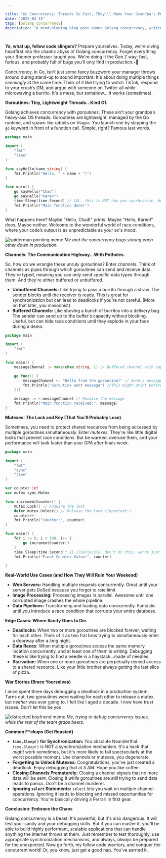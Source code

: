```yaml
---

title: "Go Concurrency: Threads So Fast, They'll Make Your Grandpa's PC Explode (Probably)"
date: "2025-04-15"
tags: [Golang concurrency]
description: "A mind-blowing blog post about Golang concurrency, written for chaotic Gen Z engineers who think sleep(time.Second) is a valid solution to race conditions."

---
```


**Yo, what up, fellow code slingers?** Prepare yourselves. Today, we’re diving headfirst into the chaotic abyss of Golang concurrency. Forget everything your Boomer professor taught you. We're doing it the Gen Z way: fast, furious, and probably full of bugs you'll only find in production.💀🙏

Concurrency, in Go, isn't just some fancy buzzword your manager throws around during stand-up to sound important. It's about doing multiple things *seemingly* at the same time. Think of it like trying to watch TikTok, respond to your crush’s DM, and argue with someone on Twitter all while microwaving a burrito. It's a mess, but somehow... it works (sometimes).

**Goroutines: Tiny, Lightweight Threads...Kind Of.**

Golang achieves concurrency with *goroutines*. These ain't your grandpa’s heavy-ass OS threads. Goroutines are lightweight, managed by the Go runtime, and spawn like rabbits on Viagra. You launch one by slapping the `go` keyword in front of a function call. Simple, right? Famous last words.

```go
package main

import (
	"fmt"
	"time"
)

func sayHello(name string) {
	fmt.Println("Hello, " + name + "!")
}

func main() {
	go sayHello("Chad")
	go sayHello("Karen")
	time.Sleep(time.Second) // LOL, this is NOT how you synchronize, but chill, we'll get there.
	fmt.Println("Main function done!")
}
```

What happens here? Maybe "Hello, Chad!" prints. Maybe "Hello, Karen!" does. Maybe neither. Welcome to the wonderful world of race conditions, where your code’s output is as unpredictable as your ex's mood.

![spiderman pointing meme](https://i.kym-cdn.com/photos/images/newsfeed/001/623/645/177.jpg)
*Me and the concurrency bugs staring each other down in production.*

**Channels: The Communication Highway...With Potholes.**

So, how do we wrangle these unruly goroutines? Enter *channels*. Think of channels as pipes through which goroutines can send and receive data. They're typed, meaning you can only send specific data types through them. And they're either buffered or unbuffered.

*   **Unbuffered Channels:** Like trying to pass a burrito through a straw. The sender blocks until the receiver is ready. This is great for synchronization but can lead to deadlocks if you're not careful. (More on that later, you masochist).
*   **Buffered Channels:** Like shoving a bunch of burritos into a delivery bag. The sender can send up to the buffer's capacity without blocking. Useful, but can hide race conditions until they explode in your face during a demo.

```go
package main

import (
	"fmt"
)

func main() {
	messageChannel := make(chan string, 1) // Buffered channel with capacity 1

	go func() {
		messageChannel <- "Hello from the goroutine!" // Send a message
		fmt.Println("Goroutine sent message") //This might print before the message is received in main
	}()

	message := <-messageChannel // Receive the message
	fmt.Println("Main function received:", message)
}
```

**Mutexes: The Lock and Key (That You'll Probably Lose).**

Sometimes, you need to protect shared resources from being accessed by multiple goroutines simultaneously. Enter *mutexes*. They're like little digital locks that prevent race conditions. But be warned: overuse them, and your performance will tank faster than your GPA after finals week.

```go
package main

import (
	"fmt"
	"sync"
	"time"
)

var counter int
var mutex sync.Mutex

func incrementCounter() {
	mutex.Lock() // Acquire the lock
	defer mutex.Unlock() // Release the lock (important!)
	counter++
	fmt.Println("Counter:", counter)
}

func main() {
	for i := 0; i < 100; i++ {
		go incrementCounter()
	}
	time.Sleep(time.Second * 2) //Seriously, don't do this, we're just waiting for the program to complete!
	fmt.Println("Final Counter Value:", counter)

}
```

**Real-World Use Cases (and How They Will Ruin Your Weekend)**

*   **Web Servers:** Handling multiple requests concurrently. Great until your server gets DoSed because you forgot to rate limit.
*   **Image Processing:** Processing images in parallel. Awesome until one corrupted image crashes the whole pipeline.
*   **Data Pipelines:** Transforming and loading data concurrently. Fantastic until you introduce a race condition that corrupts your entire database.

**Edge Cases: Where Sanity Goes to Die.**

*   **Deadlocks:** When two or more goroutines are blocked forever, waiting for each other. Think of it as two frat bros trying to simultaneously enter a doorway after a *long* night.
*   **Data Races:** When multiple goroutines access the same memory location concurrently, and at least one of them is writing. Debugging these is like trying to find a needle in a haystack...made of needles.
*   **Starvation:** When one or more goroutines are perpetually denied access to a shared resource. Like your little brother always getting the last slice of pizza.

**War Stories (Brace Yourselves)**

I once spent three days debugging a deadlock in a production system. Turns out, two goroutines were waiting for each other to release a mutex, but *neither* was ever going to. I felt like I aged a decade. I now have trust issues. Don't let this be you.

![distracted boyfriend meme](https://i.imgflip.com/1p3d3f.jpg)
*Me, trying to debug concurrency issues, while the rest of the team grabs beers.*

**Common F*ckups (Get Roasted)**

*   **`time.Sleep()` for Synchronization:** You absolute Neanderthal. `time.Sleep()` is NOT a synchronization mechanism. It's a hack that *might* work sometimes, but it's more likely to fail spectacularly at the worst possible moment. Use channels or mutexes, you degenerate.
*   **Forgetting to Unlock Mutexes:** Congratulations, you've just created a deadlock. Enjoy debugging that at 3 AM. Hope you like coffee.
*   **Closing Channels Prematurely:** Closing a channel signals that no more data will be sent. Closing it *while* goroutines are still trying to send data leads to panics. Don't be a channel murderer.
*   **Ignoring `select` Statements:** `select` lets you wait on multiple channel operations. Ignoring it leads to blocking and missed opportunities for concurrency. You're basically driving a Ferrari in first gear.

**Conclusion: Embrace the Chaos**

Golang concurrency is a beast. It's powerful, but it's also dangerous. It will test your sanity and your debugging skills. But if you can master it, you'll be able to build highly performant, scalable applications that can handle anything the internet throws at them. Just remember to test thoroughly, use appropriate synchronization mechanisms, and always, *always* be prepared for the unexpected. Now go forth, my fellow code warriors, and conquer the concurrent world! Or, you know, just get a good nap. You've earned it.

